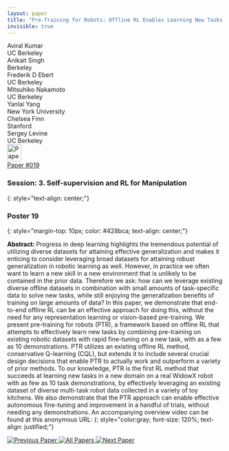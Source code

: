 ```yaml
---
layout: paper
title: "Pre-Training for Robots: Offline RL Enables Learning New Tasks in a Handful of Trials"
invisible: true
---
```

<div class="paper-authors">
<div class="paper-author-box">
    <div class="paper-author-name">Aviral Kumar</div>
    <div class="paper-author-uni">UC Berkeley</div>
</div>
<div class="paper-author-box">
    <div class="paper-author-name">Anikait Singh</div>
    <div class="paper-author-uni">Berkeley</div>
</div>
<div class="paper-author-box">
    <div class="paper-author-name">Frederik D Ebert</div>
    <div class="paper-author-uni">UC Berkeley</div>
</div>
<div class="paper-author-box">
    <div class="paper-author-name">Mitsuhiko Nakamoto</div>
    <div class="paper-author-uni">UC Berkeley</div>
</div>
<div class="paper-author-box">
    <div class="paper-author-name">Yanlai Yang</div>
    <div class="paper-author-uni">New York University</div>
</div>
<div class="paper-author-box">
    <div class="paper-author-name">Chelsea Finn</div>
    <div class="paper-author-uni">Stanford</div>
</div>
<div class="paper-author-box">
    <div class="paper-author-name">Sergey Levine</div>
    <div class="paper-author-uni">UC Berkeley</div>
</div>

</div><div class="paper-pdf">
<div> <a href="http://www.roboticsproceedings.org/rss19/p019.pdf"><img src="{{ site.baseurl }}/images/paper_link.png" alt="Paper Website" width = "33"  height = "40"/></a> </div>
<div> <a href="http://www.roboticsproceedings.org/rss19/p019.pdf">Paper&nbsp;#019</a> </div>
</div>

### Session: 3. Self-supervision and RL for Manipulation
{: style="text-align: center;"}

### Poster 19
{: style="margin-top: 10px; color: #428bca; text-align: center;"}

<b style="color: black;">Abstract: </b>Progress in deep learning highlights the tremendous potential of utilizing diverse datasets for attaining effective generalization and makes it enticing to consider leveraging broad datasets for attaining robust generalization in robotic learning as well. However, in practice we often want to learn a new skill in a new environment that is unlikely to be contained in the prior data. Therefore we ask: how can we leverage existing diverse offline datasets in combination with small amounts of task-specific data to solve new tasks, while still enjoying the generalization benefits of training on large amounts of data? In this paper, we demonstrate that end-to-end offline RL can be an effective approach for doing this, without the need for any representation learning or vision-based pre-training. We present pre-training for robots (PTR), a framework based on offline RL that attempts to effectively learn new tasks by combining pre-training on existing robotic datasets with rapid fine-tuning on a new task, with as a few as 10 demonstrations. PTR utilizes an existing offline RL method, conservative Q-learning (CQL), but extends it to include several crucial design decisions that enable PTR to actually work and outperform a variety of prior methods. To our knowledge, PTR is the first RL method that succeeds at learning new tasks in a new domain on a real WidowX robot with as few as 10 task demonstrations, by effectively leveraging an existing dataset of diverse multi-task robot data collected in a variety of toy kitchens. We also demonstrate that the PTR approach can enable effective autonomous fine-tuning and improvement in a handful of trials, without needing any demonstrations. An accompanying overview video can be found at this anonymous URL: 
{: style="color:gray; font-size: 120%; text-align: justified;"}


<div class="paper-menu">
<a href="{{ site.baseurl }}/program/papers/018/"> <img src="{{ site.baseurl }}/images/previous_paper_icon.png" alt="Previous Paper" title="Previous Paper"/> </a>
<a href="{{ site.baseurl }}/program/papers"><img src="{{ site.baseurl }}/images/overview_icon.png" alt="All Papers" title="All Papers"/> </a>
<a href="{{ site.baseurl }}/program/papers/020/"> <img src="{{ site.baseurl }}/images/next_paper_icon.png" alt="Next Paper" title="Next Paper"/> </a>

</div>
